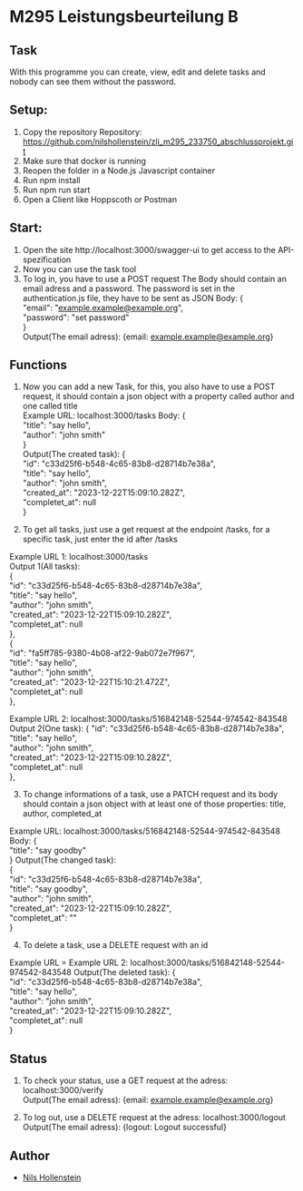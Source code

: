 # M295 Leistungsbeurteilung B

## Task 
With this programme you can create, view, edit and delete tasks and nobody can see them without the password.


## Setup:
1. Copy the repository Repository: https://github.com/nilshollenstein/zli_m295_233750_abschlussprojekt.git  
2. Make sure that docker is running
3. Reopen the folder in a Node.js Javascript container
4. Run npm install
5. Run npm run start
6. Open a Client like Hoppscoth or Postman

## Start:
1. Open the site http://localhost:3000/swagger-ui to get access to the API-spezification
2. Now you can use the task tool
3. To log in, you have to use a POST request  The Body should contain an email adress and a password. The password is set in the authentication.js file, they have to be sent as JSON
Body: 
{  
    "email": "example.example@example.org",  
    "password": "set password"  
}  
Output(The email adress): {email: example.example@example.org}

## Functions
1. Now you can add a new Task, for this, you also have to use a POST request, it should contain a json object with a property called author and one called title  
Example URL: localhost:3000/tasks
Body: 
{  
    "title": "say hello",  
    "author": "john smith"  
}  
Output(The created task): 
{   
  "id": "c33d25f6-b548-4c65-83b8-d28714b7e38a",  
  "title": "say hello",  
  "author": "john smith",  
  "created_at": "2023-12-22T15:09:10.282Z",  
  "completet_at": null  
}  

2. To get all tasks, just use a get request at the endpoint /tasks, for a specific task, just enter the id after /tasks

Example URL 1: localhost:3000/tasks  
Output 1(All tasks):     
{  
    "id": "c33d25f6-b548-4c65-83b8-d28714b7e38a",  
    "title": "say hello",  
    "author": "john smith",  
    "created_at": "2023-12-22T15:09:10.282Z",  
    "completet_at": null  
  },  
  {  
    "id": "fa5ff785-9380-4b08-af22-9ab072e7f967",  
    "title": "say hello",  
    "author": "john smith",  
    "created_at": "2023-12-22T15:10:21.472Z",  
    "completet_at": null  
  },  

Example URL 2: localhost:3000/tasks/516842148-52544-974542-843548    
Output 2(One task):    {
    "id": "c33d25f6-b548-4c65-83b8-d28714b7e38a",  
    "title": "say hello",  
    "author": "john smith",  
    "created_at": "2023-12-22T15:09:10.282Z",  
    "completet_at": null  
  },   

3. To change informations of a task, use a PATCH request and its body should contain a json object with at least one of those properties: title, author, completed_at

Example URL: localhost:3000/tasks/516842148-52544-974542-843548 
Body: 
{  
    "title": "say goodby"  
}
Output(The changed task):  
{  
  "id": "c33d25f6-b548-4c65-83b8-d28714b7e38a",  
  "title": "say goodby",  
  "author": "john smith",  
  "created_at": "2023-12-22T15:09:10.282Z",  
  "completet_at": ""  
}  


4. To delete a task, use a DELETE request with an id  

Example URL = Example URL 2: localhost:3000/tasks/516842148-52544-974542-843548 
Output(The deleted task): 
{  
  "id": "c33d25f6-b548-4c65-83b8-d28714b7e38a",  
  "title": "say hello",  
  "author": "john smith",  
  "created_at": "2023-12-22T15:09:10.282Z",  
  "completet_at": null  
}  

## Status
1. To check your status, use a GET request at the adress: localhost:3000/verify  
Output(The email adress): {email: example.example@example.org}  

2. To log out, use a DELETE request at the adress: localhost:3000/logout
Output(The email adress): {logout: Logout successful}

## Author
- [Nils Hollenstein](https://github.com/nilshollenstein)